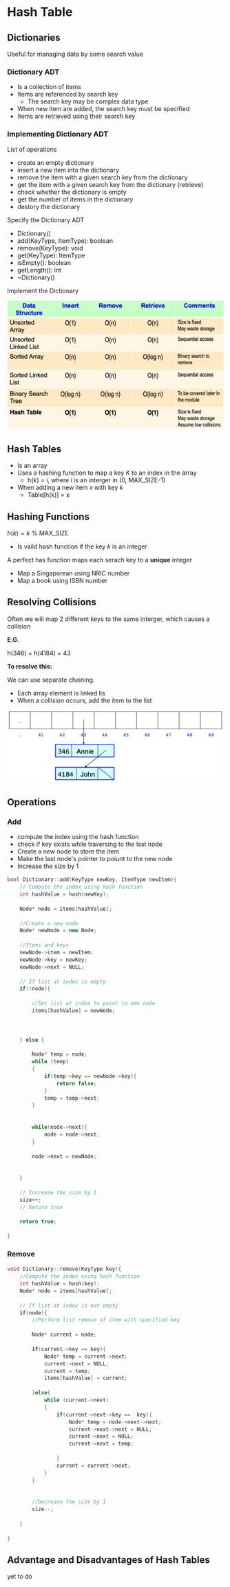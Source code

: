 # Hash Table

## Dictionaries

Useful for managing data by some search value 

### Dictionary ADT

- Is a collection of items
- Items are referenced by search key
    - The search key may be complex data type
- When new item are added, the search key must be specified
- Items are retrieved using their search key

### Implementing Dictionary ADT

List of operations 

- create an empty dictionary
- insert a new item into the dictionary
- remove the item with a given search key from the dictionary
- get the item with a given search key from the dictionary (retrieve)
- check whether the dictionary is empty
- get the number of items in the dictionary
- destory the dictionary

Specify the Dictionary ADT

- Dictionary()
- add(KeyType, ItemType): boolean
- remove(KeyType): void
- get(KeyType): ItemType
- isEmpty(): boolean
- getLength(): int
- ~Dictionary()

Implement the Dictionary

![Hash%20Table%209ffaebf55cfb4cafb9240ff14bfcc27c/Screenshot_2020-11-23_at_8.38.56_AM.png](../.images/week06_Screenshot_2020-11-23_at_8.38.56_AM.png)

## Hash Tables

- Is an array
- Uses a hashing function to map a key *K* to an index in the array
    - h(k) = i, where i is an interger in (0, MAX_SIZE-1)
- When adding a new item *x* with key *k*
    - Table[h(k)] = x

## Hashing Functions

$h(k) = k % MAX_SIZE$ % MAX_SIZE

- Is vaild hash function if the key *k* is an integer

A perfect has function maps each serach key to a **unique** integer

- Map a Singaporean using NRIC number
- Map a book using ISBN number

## Resolving Collisions

Often we will map 2 different keys to the same interger, which causes a collision 

**E.G.**

h(346) = h(4184) = 43

**To resolve this:**

We can use separate chaining.

- Each array element is linked lis
- When a collision occurs, add the item to the list

![Hash%20Table%209ffaebf55cfb4cafb9240ff14bfcc27c/Untitled.png](../.images/week06_Untitled.png)

## Operations

### Add

- compute the index using the hash function
- check if key exists while traversing to the last node
- Create a new node to store the item
- Make the last node's pointer to poiunt to the new node
- Increase the size by 1

```cpp
bool Dictionary::add(KeyType newKey, ItemType newItem){
    // Compute the index using hash function
    int hashValue = hash(newKey);

    Node* node = items[hashValue];

    //Create a new node
    Node* newNode = new Node;

    //Items and keys
    newNode->item = newItem;
    newNode->key = newKey;
    newNode->next = NULL;

    // If list at index is empty
    if(!node){

        //Set list at index to point to new node 
        items[hashValue] = newNode;
        
        

    } else {

        Node* temp = node;
        while (temp)
        {
            if(temp->key == newNode->key){
                return false;
            }
            temp = temp->next;
        }

        
        while(node->next){
            node = node->next;
        }

        node->next = newNode;
        

    }
    
    // Increase the size by 1
    size++;
    // Return true  
    
    return true;

}
```

### Remove

```cpp
void Dictionary::remove(KeyType key){
    //Compute the index using hash function
    int hashValue = hash(key);
    Node* node = items[hashValue]; 

    // If list at index is not empty
    if(node){
        //Perform list remove of item with specified key
        
        Node* current = node;

        if(current->key == key){
            Node* temp = current->next;
            current->next = NULL;
            current = temp;
            items[hashValue] = current;
            
        }else{
            while (current->next)
            {
                if(current->next->key ==  key){
                    Node* temp = node->next->next;
                    current->next->next = NULL;
                    current->next = NULL;
                    current->next = temp;

                }
                current = current->next;
            }
        }
        

        //Decrease the size by 1
        size--;

    }

}
```

## Advantage and Disadvantages of Hash Tables

yet to do